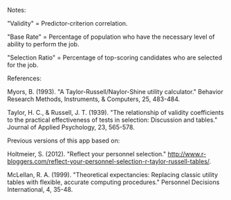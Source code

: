Notes:

"Validity" = Predictor-criterion correlation.

"Base Rate" = Percentage of population who have the necessary level of ability to perform the job.

"Selection Ratio" = Percentage of top-scoring candidates who are selected for the job.

References:

Myors, B. (1993). "A Taylor-Russell/Naylor-Shine utility calculator."  Behavior Research Methods, Instruments, & Computers, 25, 483-484.  

Taylor, H. C., & Russell, J. T. (1939). "The relationship of validity coefficients to the practical effectiveness of tests in selection: Discussion and tables." Journal of Applied Psychology, 23, 565-578. 

Previous versions of this app based on:

Holtmeier, S. (2012). "Reflect your personnel selection." <http://www.r-bloggers.com/reflect-your-personnel-selection-r-taylor-russell-tables/>. 

McLellan, R. A. (1999). "Theoretical expectancies: Replacing classic utility tables with flexible, accurate computing procedures." Personnel Decisions International, 4, 35-48.
